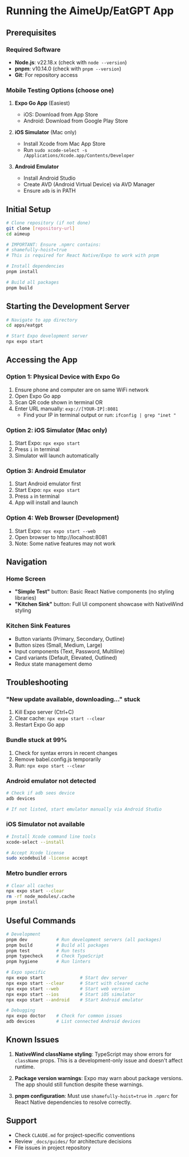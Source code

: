 # Running the AimeUp/EatGPT App

## Prerequisites

### Required Software
- **Node.js**: v22.18.x (check with `node --version`)
- **pnpm**: v10.14.0 (check with `pnpm --version`)
- **Git**: For repository access

### Mobile Testing Options (choose one)
1. **Expo Go App** (Easiest)
   - iOS: Download from App Store
   - Android: Download from Google Play Store
   
2. **iOS Simulator** (Mac only)
   - Install Xcode from Mac App Store
   - Run `sudo xcode-select -s /Applications/Xcode.app/Contents/Developer`
   
3. **Android Emulator**
   - Install Android Studio
   - Create AVD (Android Virtual Device) via AVD Manager
   - Ensure `adb` is in PATH

## Initial Setup

```bash
# Clone repository (if not done)
git clone [repository-url]
cd aimeup

# IMPORTANT: Ensure .npmrc contains:
# shamefully-hoist=true
# This is required for React Native/Expo to work with pnpm

# Install dependencies
pnpm install

# Build all packages
pnpm build
```

## Starting the Development Server

```bash
# Navigate to app directory
cd apps/eatgpt

# Start Expo development server
npx expo start
```

## Accessing the App

### Option 1: Physical Device with Expo Go
1. Ensure phone and computer are on same WiFi network
2. Open Expo Go app
3. Scan QR code shown in terminal OR
4. Enter URL manually: `exp://[YOUR-IP]:8081`
   - Find your IP in terminal output or run: `ifconfig | grep "inet "`

### Option 2: iOS Simulator (Mac only)
1. Start Expo: `npx expo start`
2. Press `i` in terminal
3. Simulator will launch automatically

### Option 3: Android Emulator
1. Start Android emulator first
2. Start Expo: `npx expo start`
3. Press `a` in terminal
4. App will install and launch

### Option 4: Web Browser (Development)
1. Start Expo: `npx expo start --web`
2. Open browser to http://localhost:8081
3. Note: Some native features may not work

## Navigation

### Home Screen
- **"Simple Test"** button: Basic React Native components (no styling libraries)
- **"Kitchen Sink"** button: Full UI component showcase with NativeWind styling

### Kitchen Sink Features
- Button variants (Primary, Secondary, Outline)
- Button sizes (Small, Medium, Large)
- Input components (Text, Password, Multiline)
- Card variants (Default, Elevated, Outlined)
- Redux state management demo

## Troubleshooting

### "New update available, downloading..." stuck
1. Kill Expo server (Ctrl+C)
2. Clear cache: `npx expo start --clear`
3. Restart Expo Go app

### Bundle stuck at 99%
1. Check for syntax errors in recent changes
2. Remove babel.config.js temporarily
3. Run: `npx expo start --clear`

### Android emulator not detected
```bash
# Check if adb sees device
adb devices

# If not listed, start emulator manually via Android Studio
```

### iOS Simulator not available
```bash
# Install Xcode command line tools
xcode-select --install

# Accept Xcode license
sudo xcodebuild -license accept
```

### Metro bundler errors
```bash
# Clear all caches
npx expo start --clear
rm -rf node_modules/.cache
pnpm install
```

## Useful Commands

```bash
# Development
pnpm dev           # Run development servers (all packages)
pnpm build         # Build all packages
pnpm test          # Run tests
pnpm typecheck     # Check TypeScript
pnpm hygiene       # Run linters

# Expo specific
npx expo start              # Start dev server
npx expo start --clear      # Start with cleared cache
npx expo start --web        # Start web version
npx expo start --ios        # Start iOS simulator
npx expo start --android    # Start Android emulator

# Debugging
npx expo doctor    # Check for common issues
adb devices        # List connected Android devices
```

## Known Issues

1. **NativeWind className styling**: TypeScript may show errors for `className` props. This is a development-only issue and doesn't affect runtime.

2. **Package version warnings**: Expo may warn about package versions. The app should still function despite these warnings.

3. **pnpm configuration**: Must use `shamefully-hoist=true` in `.npmrc` for React Native dependencies to resolve correctly.

## Support

- Check `CLAUDE.md` for project-specific conventions
- Review `_docs/guides/` for architecture decisions
- File issues in project repository